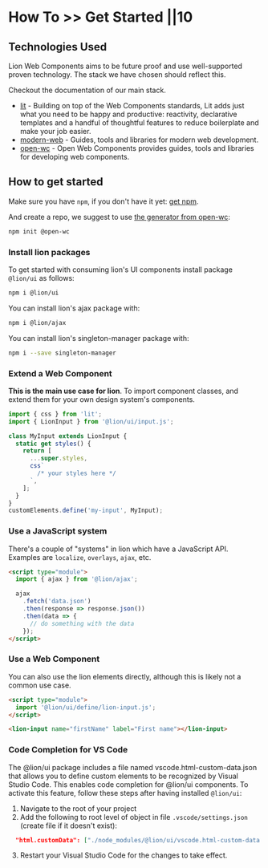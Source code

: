 # How To >> Get Started ||10

## Technologies Used

Lion Web Components aims to be future proof and use well-supported proven technology. The stack we have chosen should reflect this.

Checkout the documentation of our main stack.

- [lit](https://lit.dev/) - Building on top of the Web Components standards, Lit adds just what you need to be happy and productive: reactivity, declarative templates and a handful of thoughtful features to reduce boilerplate and make your job easier.
- [modern-web](https://modern-web.dev) - Guides, tools and libraries for modern web development.
- [open-wc](https://open-wc.org) - Open Web Components provides guides, tools and libraries for developing web components.

## How to get started

Make sure you have `npm`, if you don't have it yet: [get npm](https://www.npmjs.com/get-npm).

And create a repo, we suggest to use [the generator from open-wc](https://open-wc.org/docs/development/generator/):

```bash
npm init @open-wc
```

### Install lion packages

To get started with consuming lion's UI components install package `@lion/ui` as follows:

```bash
npm i @lion/ui
```

You can install lion's ajax package with:

```bash
npm i @lion/ajax
```

You can install lion's singleton-manager package with:

```bash
npm i --save singleton-manager
```

### Extend a Web Component

**This is the main use case for lion**. To import component classes, and extend them for your own design system's components.

```js
import { css } from 'lit';
import { LionInput } from '@lion/ui/input.js';

class MyInput extends LionInput {
  static get styles() {
    return [
      ...super.styles,
      css`
        /* your styles here */
      `,
    ];
  }
}
customElements.define('my-input', MyInput);
```

### Use a JavaScript system

There's a couple of "systems" in lion which have a JavaScript API. Examples are `localize`, `overlays`, `ajax`, etc.

```html
<script type="module">
  import { ajax } from '@lion/ajax';

  ajax
    .fetch('data.json')
    .then(response => response.json())
    .then(data => {
      // do something with the data
    });
</script>
```

### Use a Web Component

You can also use the lion elements directly, although this is likely not a common use case.

```html
<script type="module">
  import '@lion/ui/define/lion-input.js';
</script>

<lion-input name="firstName" label="First name"></lion-input>
```

### Code Completion for VS Code

The @lion/ui package includes a file named vscode.html-custom-data.json that allows you to define custom elements to be recognized by Visual Studio Code. This enables code completion for @lion/ui components. To activate this feature, follow these steps after having installed `@lion/ui`:

1. Navigate to the root of your project
2. Add the following to root level of object in file `.vscode/settings.json` (create file if it doesn't exist):

```json
  "html.customData": ["./node_modules/@lion/ui/vscode.html-custom-data.json"]
```

3. Restart your Visual Studio Code for the changes to take effect.
